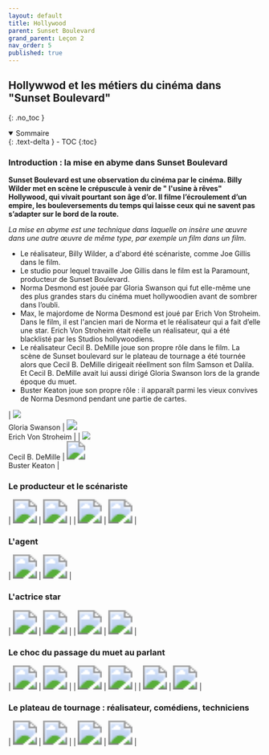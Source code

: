 ```yaml
---
layout: default
title: Hollywood
parent: Sunset Boulevard
grand_parent: Leçon 2
nav_order: 5
published: true
---
```


## Hollywwod et les métiers du cinéma dans "Sunset Boulevard"
{: .no_toc }

<details open markdown="block">
  <summary>
    Sommaire
  </summary>
  {: .text-delta }
- TOC
{:toc}
</details>

### Introduction : la mise en abyme dans Sunset Boulevard

**Sunset Boulevard est une observation du cinéma par le cinéma. Billy Wilder met en scène le crépuscule à venir de " l'usine à rêves" Hollywood, qui vivait pourtant son âge d’or. Il filme l’écroulement d’un empire, les bouleversements du temps qui laisse ceux qui ne savent pas s’adapter sur le bord de la route.**

*La mise en abyme est une technique dans laquelle on insère une œuvre dans une autre œuvre de même type, par exemple un film dans un film*.

- Le réalisateur, Billy Wilder, a d'abord été scénariste, comme Joe Gillis dans le film.
- Le studio pour lequel travaille Joe Gillis dans le film est la Paramount, producteur de Sunset Boulevard.
- Norma Desmond est jouée par Gloria Swanson qui fut elle-même une des plus grandes stars du cinéma muet hollywoodien avant de sombrer dans l’oubli.  
- Max, le majordome de Norma Desmond est joué par Erich Von Stroheim. Dans le film, il est l'ancien mari de Norma et le réalisateur qui a fait d’elle une star. Erich Von Stroheim était réelle un réalisateur, qui a été blacklisté par les Studios hollywoodiens.
- Le réalisateur Cecil B. DeMille joue son propre rôle dans le film. La scène de Sunset boulevard sur le plateau de tournage a été tournée alors que Cecil B. DeMille dirigeait réellment son film Samson et Dalila. Et Cecil B. DeMille avait lui aussi dirigé Gloria Swanson lors de la grande époque du muet.
- Buster Keaton joue son propre rôle : il apparaît parmi les vieux convives de Norma Desmond pendant une partie de cartes.

| <img src="../../assets/img/normdesmond.png" style="zoom:100%;" />  <br> Gloria Swanson | <img src="../../assets/img/VonStroheim.jpeg" style="zoom:130%;" />  <br> Erich Von Stroheim | 
| <img src="../../assets/img/DeMille.jpeg" style="zoom:100%;" />  <br> Cecil B. DeMille | <img src="../../assets/img/keaton.jpeg" style="zoom:230%;" />  <br> Buster Keaton |


### Le producteur et le scénariste

| <img src="../../assets/img/sunset-producteur1.png" style="zoom:300%;" />  | <img src="../../assets/img/sunset-producteur2.png" style="zoom:300%;" />  | 
| <img src="../../assets/img/sunset-producteur3.png" style="zoom:300%;" /> | <img src="../../assets/img/sunset-producteur4.png" style="zoom:300%;" />  | 

### L'agent

| <img src="../../assets/img/sunset-agent1.png" style="zoom:300%;" />  | <img src="../../assets/img/sunset-agent2.png" style="zoom:300%;" />  | 

### L'actrice star

| <img src="../../assets/img/sunset-actricestar1.png" style="zoom:300%;" />  | <img src="../../assets/img/sunset-actricestar2.png" style="zoom:300%;" />  | 
| <img src="../../assets/img/sunset-actricestar3.png" style="zoom:300%;" /> | <img src="../../assets/img/sunset-actricestar4.png" style="zoom:300%;" />  | 

### Le choc du passage du muet au parlant

| <img src="../../assets/img/sunset-muetparlant1.png" style="zoom:300%;" />  | <img src="../../assets/img/sunset-muetparlant2.png" style="zoom:300%;" />  | 
| <img src="../../assets/img/sunset-muetparlant3.png" style="zoom:300%;" /> | <img src="../../assets/img/sunset-muetparlant4.png" style="zoom:300%;" />  | 
| <img src="../../assets/img/sunset-muetparlant5.png" style="zoom:300%;" /> | <img src="../../assets/img/sunset-muetparlant6.png" style="zoom:300%;" />  | 

### Le plateau de tournage : réalisateur, comédiens, techniciens

| <img src="../../assets/img/sunset-plateau1.png" style="zoom:300%;" />  | <img src="../../assets/img/sunset-plateau2.png" style="zoom:300%;" />  | 
| <img src="../../assets/img/sunset-plateau3.png" style="zoom:300%;" /> | <img src="../../assets/img/sunset-plateau4.png" style="zoom:300%;" />  | 

